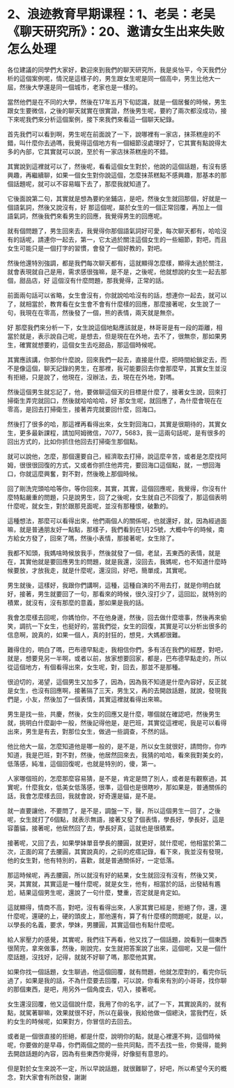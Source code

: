 # 2、浪迹教育早期课程：1、老吴：老吴《聊天研究所》：20、邀请女生出来失败怎么处理

各位建議的同學們大家好，歡迎來到我們的聊天研究所，我是吳怡平，今天我們分析的這個案例呢，情況是這樣子的，男生跟女生呢是同一個高中，男生比他大一屆，然後大學還是同一個城市，老家也是一樣的。

當然他們是在不同的大學，然後在17年五月下旬認識，就是一個居餐的時候，男生跟女生要微信，之後的聊天就實在很實證，然後男生呢，要約了兩次都沒成功，接下來呢我們來分析這個案例，接下來我們來看這一個聊天紀錄。

首先我們可以看到啊，男生呢在前面說了一下，說哪裡有一家店，抹茶糕座的不錯，叫什麼你去過嗎，我覺得這個地方有一個細節沒處理好了，它其實有點說得太多的內部，它其實就可以說，至於有一家店抹茶糕座的不錯。

其實說到這裡就可以了，然後呢，看看這個女生對於，他說的這個話題，有沒有感興趣，再繼續聊，如果一個女生對你說這個，怎麼抹茶糕點不感興趣，那基本的那個話題呢，就可以不容易瞄下去了，那麼我就知道了。

它後面說第二句，其實就是想為要約坐鋪店，是吧，然後女生就回那個，好就是一個語氣詞，然後又說沒有，好 那這個呢，屬於女生的一個正常回覆，再加上一個語氣詞，然後我們來看男生的回應，我覺得男生的回應呢。

就有個問題了，男生回來去，我覺得你那個語氣詞好可愛，每次聊天都有，哈哈沒有的話呢，請連你一起去，第一，它太過於關注這個女生的一些細節，對吧，而且女生可能只是一個打字的習慣，會發了一個好教的，對吧。

然後他還特別強調，都是我們每次聊天都有，這就顯得怎麼樣，顯得太過於關注，就會表現就自己是用，需求感很強嘛，是不是，之後呢，他就想說約女生一起去那個，甜品店，好 這個沒有什麼問題，那我覺得，正常的話。

前面兩句話可以省略，女生會沒有，你就說哈哈沒有的話，想連你一起去，就可以了，就相當於，教育看在女生會不會有什麼樣的回應，那麼接著呢，女生說了一句，我現在在零高，然後發了一個，熊的表情，兩天就是無奈。

好 那麼我們來分析一下，女生說這個地點應該就是，林哥哥是有一段的距離，相當於就是，表示說自己呢，是想去，但是現在在外地，去不了，很無奈，那如果男生，確實就想要約，這個女生去吃甜品，那這個時候呢。

其實應該講，你那你什麼說，回來我們一起去，直接是什麼，把時間給鎖定去，而不是像這個，聊天記錄的男生，在那裡，我可能要回去你會那麼早，其實女生並沒有拒絕，只是說了，他現在，沒辦法，去，現在在外地，對嗎。

然後這個男生就忘記了，他，要做聊這個天的目標是什麼了，接著女生說，回來打掃衛生弄完就回口，然後就哈哈哈哈，好 那女生呢，就回應了，為什麼會現在在零高，是回去打掃衛生，接著弄完就要回什麼，回海口。

然後打了很多的哈，那這裡再看得出來，女生對回海口，其實是很期待的，其實女生，更多最新課程，請加阿姆微信，7077，5683，我一這兩句話呢，是有很多的回出方式的，比如你抓住他回去打掃衛生那個點。

就可以說他，怎麼，那個還要自己，經濟取去打掃，說這麼辛苦，或者是怎麼找阿姆，很很很回復的方式，又或者你抓住他弄完，要回海口這個點，就，一想回海口，你就這麼興奮，對不對，然後晚上那個時候。

回了剛洗完頭哈哈等你，等你回來，其實，其實，這個回應呢，我覺得，你沒有什麼特點嚴重的問題，只是說男生，回了之後呢，女生就自己不回復了，那這個表明什麼呢，就女生，對於跟那見面呢，並沒有那種恨，破歉的。

這種想法，那麼可以看得出來，他們兩個人的關係呢，也就還好，就，因為經過面嘛，就是普通朋友好一點點，那樣子，我們看到在1月25號，大概中午的時候，南方給女方發了，回來了嗎，然後小表情，那接著呢，女生除了。

我都不知頭，我媽啥時候放我手，然後就發了一個，老鼠，丟東西的表情，就是在，其實他就是要回應男生的問題，就是我還，沒回去，我媽呢，也不知道什麼時候要放，才放我走，就是什麼呢，還沒回，好吧，簡單成，其實呢。

男生就後，這樣好，我跟你們講啊，這種，這種自演的不用去打，就是你明白就好，接著，男生就要回了一句，那看來的時候，很久沒打少了，這回訟，就特別的積累，就沒有，沒有那麼的意義，那如果是我的話。

我會怎麼樣去回呢，你媽怕你，不在他身邊，然後，回去做什麼壞事，然後再來偷笑，調抗一下女生，也挺好的，當我們從，女生的回復，其實是可以分析出很多的信息啊，說真的，如果一個人，真的封狂的，想見，大媽都很難。

難得住的，明白了嗎，巴布德早點走，我相信你們，多有活在我們的經歷，對吧，就是，想要見另一半啊，或者以前，放家想要回家，都是，巴布德早點走的，所以從這個地方，有個看得出來，女生呢，對，回去，那並不是那種。

很迫切的，渴望，這個男生又加多了，因為，因為我不知道是什麼內容好，反正就是女生，也沒有回應啊，接著隔了三天，男生又，再的去開啟話題，就說，發現我們是，小友，然後加了一個表情，其實這裡就看得出來嘛。

男生是找一些，共慶，然後，女生的回應又是什麼，哪個就在確認吧，然後男生就，挑明白什麼副中一般，然後記得他是，是巴班，其實從這裡呢，我是可以看得出來，男生是有去，對那位女生，做過一些調查，不然的話。

他比他大一屆，怎麼知道他是哪一般的，是不是，所以女生就很好，請問你，你咋知道，我是巴班，對不對，然後，他居然回來去，我猜的哈哈，看來我對美女的，低落感，純准，這個回復呢，也就是特別的，傻，第一。

人家哪個班的，怎麼那麼容易猜，是不是，肯定是問了別人，或者是有觀察過，其實呢，什麼我女，低美女低落感，很準，這個也是很瞎吵，那如果是，普通關係的話，我會怎麼樣去回，我就會說，好奇還是貓，是不是。

就一直要讓他，不要問了，是不是，調盤一下，聲，所以這個男生一回了，之後呢，女生就打了6個點，就表示無語，接著又發了個表情，學長好，學長好，這是容蕾貓，接著呢，他居然回了去，學長好真，這就也是很積累。

接著呢，又回了去，如果學妹單音學長的腰圓，就更好，就什麼呢，他相當於第二次，正面的寫了去腰圓，其實說真的，之前的疙瘩記錄，看下來，我並沒有發現，他的女生對，他有特別的，喜歡，就是普通關係好，一定低落。

那這時候呢，再去腰圓，所以就沒有好的結果，女生就回沒有沒有，然後又笑，哭，其實就，其實這是一種什麼呢，就是女生，他有，相當於的話，出發結有尷尬，結果這個男生呢，還說了一句什麼，雙重，否定就是肯定如。

這就顯得，情商不高，對吧，沒有看得出來，人家其實已經是，拒絕了你，還，還什麼呢，還硬的上，硬的頭皮上，那他還有，算了有什麼樣的問題呢，就是，以，以學長的名義，要求，學妹，男腰圓，其實這個也有點什麼呢。

給人家壓力的感覺，其實呢，我們往下再看，他又找了一個話題，說看到一個東西很鬧完，拿來做事，然後，剛說完，女生就把答案說了出來，這個呢，又是一個什麼話題，沒找好，記得，就就不好聊了嗎，那麼他其實。

如果你找一個話題，女生聊過，他這個回覆，就有問題，他就怎麼對的，看完你玩過了，如果是我的話，不為什麼要去回覆，可以說，你看來有別的小哥哥，找你聊的那個東西，是吧，用另外一個角度去，切入，接著呢。

女生還沒回覆，他又這個說什麼，我用了你的名字，試了一下，其實說真的，就有點，就駕著聊嘛，效果就很不好，所以在最後，我給他做一個總決，當我們在，妖約女生的時候呢，如果對方，你冒信的去回去。

或者是一個很直接的拒絕，都是什麼，說明你的點，就是心裡還不夠，這個時候呢，你要做的是早尋，你們兩個之間的一些共同點，而不去找一些，你覺得，能夠去開啟話題的內容，因為有些東西你覺得，好像挺有意思的。

但是對於女生來說不一定，所以早說話題，就很難聊了，好吧，所以希望今天的概念，對大家會有所啟發，謝謝